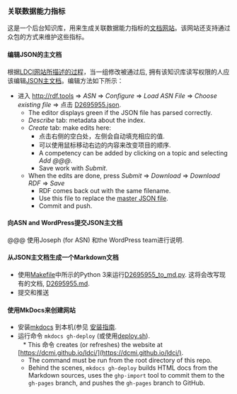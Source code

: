 ### 关联数据能力指标

这是一个后台知识库，用来生成关联数据能力指标的[文档网站](https://dcmi.github.io/ldci/)。该网站还支持通过众包的方式来维护这些指标。

#### 编辑JSON的主文档

根据[LDCI网站所描述的过程](https://dcmi.github.io/ldci/process/)，当一组修改被通过后, 拥有该知识库读写权限的人应该编辑[JSON主文档](https://github.com/dcmi/ldci/blob/master/docs/D2695955.json)。编辑方法如下所示：

* 进入 http://rdf.tools => _ASN_ => _Configure_ => _Load ASN File_ => _Choose existing file_ => 点击 [D2695955.json](https://github.com/dcmi/ldci/blob/master/docs/D2695955.json).  
    * The editor displays green if the JSON file has parsed correctly.
    * _Describe_ tab: metadata about the index.
    * _Create_ tab: make edits here:
        * 点击右侧的空白处，左侧会自动填充相应的值.
        * 可以使用鼠标移动右边的内容来改变项目的顺序.
        * A competency can be added by clicking on a topic and selecting _Add @@@_.
        * Save work with _Submit_.
    * When the edits are done, press _Submit_ => _Download_ => _Download RDF_ => _Save_
        * RDF comes back out with the same filename.
        * Use this file to replace the [master JSON file](https://github.com/dcmi/ldci/blob/master/docs/D2695955.json).
        * Commit and push.

####  向ASN and WordPress提交JSON主文档

@@@ 使用Joseph (for ASN) 和the WordPress team进行说明.

#### 从JSON主文档生成一个Markdown文档

* 使用[Makefile](https://github.com/dcmi/ldci/blob/master/docs/Makefile)中所示的Python 3来运行[D2695955_to_md.py](https://github.com/dcmi/ldci/blob/master/docs/D2695955_to_md.py).  这将会改写现有的文档, [D2695955.md](https://github.com/dcmi/ldci/blob/master/docs/D2695955.md).  
* 提交和推送

#### 使用MkDocs来创建网站

* 安装[mkdocs](http://mkdocs.org) 到本机(参见 [安装指南](http://www.mkdocs.org/#installation).
* 运行命令 `mkdocs gh-deploy` (或使用[deploy.sh](https://github.com/dcmi/ldci/blob/master/deploy.sh)).   
    * This 命令 creates (or refreshes) the website at [https://dcmi.github.io/ldci/](https://dcmi.github.io/ldci/). 
    * The command must be run from the root directory of this repo. 
    * Behind the scenes, `mkdocs gh-deploy` builds HTML docs from the Markdown sources, uses the `ghp-import` tool to commit them to the `gh-pages` branch, and pushes the `gh-pages` branch to GitHub.


